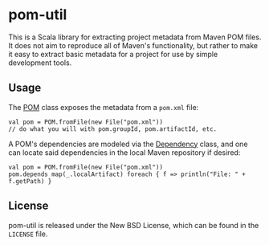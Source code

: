 # pom-util

This is a Scala library for extracting project metadata from Maven POM files.
It does not aim to reproduce all of Maven's functionality, but rather to make
it easy to extract basic metadata for a project for use by simple development
tools.

## Usage

The [POM] class exposes the metadata from a `pom.xml` file:

    val pom = POM.fromFile(new File("pom.xml"))
    // do what you will with pom.groupId, pom.artifactId, etc.

A POM's dependencies are modeled via the [Dependency] class, and one can locate
said dependencies in the local Maven repository if desired:

    val pom = POM.fromFile(new File("pom.xml"))
    pom.depends map(_.localArtifact) foreach { f => println("File: " + f.getPath) }

## License

pom-util is released under the New BSD License, which can be found in the
`LICENSE` file.

[POM]: https://github.com/samskivert/pom-util/blob/master/src/main/scala/pomutil/POM.scala
[Dependency]: https://github.com/samskivert/pom-util/blob/master/src/main/scala/pomutil/Dependency.scala
